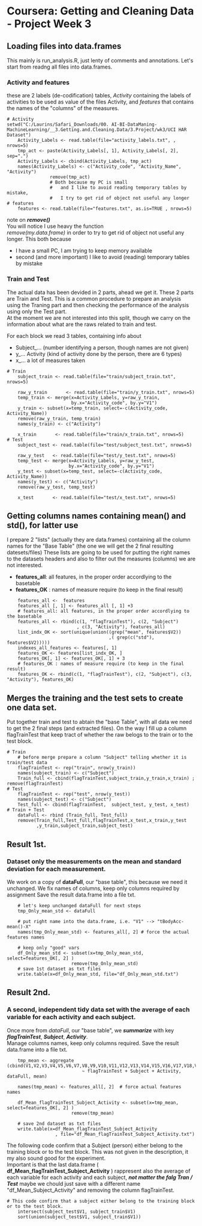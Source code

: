 Coursera: Getting and Cleaning Data - Project Week 3 
=====================================================

## Loading files into data.frames
This mainly is run_analysis.R, just lenty of comments and annotations.
Let's start from readng all files into data.frames.

### Activity and features
these are 2 labels (de-codification) tables, *Activity* containing the labels of activities to be used as value of the files Activity, and *features* that contains the names of the "columns" of the measures.
```{r }
# Activity
setwd("C:/Laurins/Safari_Downloads/00. AI-BI-DataManing-MachineLearning/__3.Getting.and.Cleaning.Data/3.Project/wk3/UCI HAR Dataset")
    Activity_Labels <- read.table(file="activity_labels.txt", , nrows=5)
    tmp_act <- paste(Activity_Labels[, 1], Activity_Labels[, 2], sep=".")
    Activity_Labels <- cbind(Activity_Labels, tmp_act)
    names(Activity_Labels) <- c("Activity_code", "Activity_Name", "Activity")
                remove(tmp_act) 
                # Both because my PC is small 
                #   and I like to avoid reading temporary tables by mistake, 
                #   I try to get rid of object not useful any longer
# features
    features <- read.table(file="features.txt", as.is=TRUE , nrows=5)
```
note on ***remove()***   
You will notice I use heavy the function  
*remove(my.data.frame)*
in order to try to get rid of object not useful any longer. This both because 
* I have a small PC, I am trying to keep memory available
* second (and more important) I like to avoid (reading) temporary tables by mistake  
  
### Train and Test
The actual data has been devided in 2 parts, ahead we get it. These 2 parts are Train and Test. This is a common procedure to prepare an analysis using the Traning part and then checking the performance of the analysis using only the Test part.  
At the moment we are not interested into this split, though we carry on the information about what are the raws related to train and test.

For each block we read 3 tables, containing info about 
* Subject_... (number identifying a person, though names are not given)
* y_... Activity (kind of activity done by the person, there are 6 types)
* x_... a lot of measures taken  

```{r }
# Train
    subject_train <- read.table(file="train/subject_train.txt", nrows=5)

    raw_y_train       <- read.table(file="train/y_train.txt", nrows=5)
    temp_train <- merge(x=Activity_Labels, y=raw_y_train, 
                        by.x="Activity_code", by.y="V1")
    y_train <- subset(x=temp_train, select=-c(Activity_code, Activity_Name))
    remove(raw_y_train, temp_train)
    names(y_train) <- c("Activity")

    x_train       <- read.table(file="train/x_train.txt", nrows=5)     
# Test
    subject_test <- read.table(file="test/subject_test.txt", nrows=5)
    
    raw_y_test   <- read.table(file="test/y_test.txt", nrows=5)
    temp_test <- merge(x=Activity_Labels, y=raw_y_test, 
                       by.x="Activity_code", by.y="V1")
    y_test <- subset(x=temp_test, select=-c(Activity_code, Activity_Name))
    names(y_test) <- c("Activity")
    remove(raw_y_test, temp_test)
    
    x_test       <- read.table(file="test/x_test.txt", nrows=5)      
```

## Getting columns names containing mean() and std(), for latter use
I prepare 2 "lists" (actually they are data.frames) containing all the column names for the "Base Table" (the one we will get the 2 final resulting datesets/files)
These lists are going to be used for putting the right names to the datasets headers and also to filter out the measures (columns) we are not interested.
* **features_all**: all features, in the proper order accordlying to the basetable
* **features_OK** : names of measure require (to keep in the final result)   

```{r}
    features_all <-  features    
    features_all [, 1] <- features_all [, 1] +3
    # features_all: all features, in the proper order accordlying to the basetable
    features_all <- rbind(c(1, "flagTrainTest"), c(2, "Subject")
                          , c(3, "Activity"), features_all)       
    list_indx_OK <- sort(unique(union((grep("mean", features$V2))
                                      ,( grep(c("std"), features$V2)))))
    indexes_all_features <- features[, 1]
    features_OK <- features[list_indx_OK, ]
    features_OK[, 1] <- features_OK[, 1] + 3
    # features_OK : names of measure require (to keep in the final result)
    features_OK <- rbind(c(1, "flagTrainTest"), c(2, "Subject"), c(3, "Activity"), features_OK)
```

## Merges the training and the test sets to create one data set.
Put together train and test to abtain the "base Table", with all data we need to get the 2 final steps (and extracted files).
On the way I fill up a column flagTrainTest that keep tract of whether the raw belogs to the train or to the test block.
```{r }
# Train
    # before merge prepare a column "Subject" telling whether it is train/test data
    flagTrainTest <- rep("train", nrow(y_train))
    names(subject_train) <- c("Subject")
    Train_full <- cbind(flagTrainTest,subject_train,y_train,x_train) ; remove(flagTrainTest)
# Test
    flagTrainTest <- rep("test", nrow(y_test))
    names(subject_test) <- c("Subject")
    Test_full <- cbind(flagTrainTest,  subject_test, y_test, x_test)
# Train + Test
    dataFull <- rbind (Train_full, Test_full)
    remove(Train_full,Test_full,flagTrainTest,x_test,x_train,y_test
           ,y_train,subject_train,subject_test)
```


## Result 1st. 
### Dataset only the measurements on the mean and standard deviation for each measurement.  
We work on a copy of __dataFull__, our "base table", this because we need it unchanged.
We fix names of columns, keep only columns required by assignment
Save the result data.frame into a file txt.
```{r }
    # let's keep unchanged dataFull for next steps
    tmp_Only_mean_std <- dataFull 
    
    # put right name into the data.frame, i.e. "V1" --> "tBodyAcc-mean()-X"
    names(tmp_Only_mean_std) <- features_all[, 2] # force the actual features names
    
    # keep only "good" vars
    df_Only_mean_std <- subset(x=tmp_Only_mean_std, select=features_OK[, 2] )  
                        remove(tmp_Only_mean_std) 
    # save 1st dataset as txt files
    write.table(x=df_Only_mean_std, file="df_Only_mean_std.txt")
```

## Result 2nd. 
### A second, independent tidy data set with the average of each variable for each activity and each subject. 
Once more from _dataFull_, our "base table", we ___summarize___ with key ***flagTrainTest***, ***Subject***, ***Activity***.  
Manage columns names, keep only columns required.
Save the result data.frame into a file txt.

```{r}
    tmp_mean <- aggregate (cbind(V1,V2,V3,V4,V5,V6,V7,V8,V9,V10,V11,V12,V13,V14,V15,V16,V17,V18,V19,V20,V21,V22,V23,V24,V25,V26,V27,V28,V29,V30,V31,V32,V33,V34,V35,V36,V37,V38,V39,V40,V41,V42,V43,V44,V45,V46,V47,V48,V49,V50,V51,V52,V53,V54,V55,V56,V57,V58,V59,V60,V61,V62,V63,V64,V65,V66,V67,V68,V69,V70,V71,V72,V73,V74,V75,V76,V77,V78,V79,V80,V81,V82,V83,V84,V85,V86,V87,V88,V89,V90,V91,V92,V93,V94,V95,V96,V97,V98,V99,V100,V101,V102,V103,V104,V105,V106,V107,V108,V109,V110,V111,V112,V113,V114,V115,V116,V117,V118,V119,V120,V121,V122,V123,V124,V125,V126,V127,V128,V129,V130,V131,V132,V133,V134,V135,V136,V137,V138,V139,V140,V141,V142,V143,V144,V145,V146,V147,V148,V149,V150,V151,V152,V153,V154,V155,V156,V157,V158,V159,V160,V161,V162,V163,V164,V165,V166,V167,V168,V169,V170,V171,V172,V173,V174,V175,V176,V177,V178,V179,V180,V181,V182,V183,V184,V185,V186,V187,V188,V189,V190,V191,V192,V193,V194,V195,V196,V197,V198,V199,V200,V201,V202,V203,V204,V205,V206,V207,V208,V209,V210,V211,V212,V213,V214,V215,V216,V217,V218,V219,V220,V221,V222,V223,V224,V225,V226,V227,V228,V229,V230,V231,V232,V233,V234,V235,V236,V237,V238,V239,V240,V241,V242,V243,V244,V245,V246,V247,V248,V249,V250,V251,V252,V253,V254,V255,V256,V257,V258,V259,V260,V261,V262,V263,V264,V265,V266,V267,V268,V269,V270,V271,V272,V273,V274,V275,V276,V277,V278,V279,V280,V281,V282,V283,V284,V285,V286,V287,V288,V289,V290,V291,V292,V293,V294,V295,V296,V297,V298,V299,V300,V301,V302,V303,V304,V305,V306,V307,V308,V309,V310,V311,V312,V313,V314,V315,V316,V317,V318,V319,V320,V321,V322,V323,V324,V325,V326,V327,V328,V329,V330,V331,V332,V333,V334,V335,V336,V337,V338,V339,V340,V341,V342,V343,V344,V345,V346,V347,V348,V349,V350,V351,V352,V353,V354,V355,V356,V357,V358,V359,V360,V361,V362,V363,V364,V365,V366,V367,V368,V369,V370,V371,V372,V373,V374,V375,V376,V377,V378,V379,V380,V381,V382,V383,V384,V385,V386,V387,V388,V389,V390,V391,V392,V393,V394,V395,V396,V397,V398,V399,V400,V401,V402,V403,V404,V405,V406,V407,V408,V409,V410,V411,V412,V413,V414,V415,V416,V417,V418,V419,V420,V421,V422,V423,V424,V425,V426,V427,V428,V429,V430,V431,V432,V433,V434,V435,V436,V437,V438,V439,V440,V441,V442,V443,V444,V445,V446,V447,V448,V449,V450,V451,V452,V453,V454,V455,V456,V457,V458,V459,V460,V461,V462,V463,V464,V465,V466,V467,V468,V469,V470,V471,V472,V473,V474,V475,V476,V477,V478,V479,V480,V481,V482,V483,V484,V485,V486,V487,V488,V489,V490,V491,V492,V493,V494,V495,V496,V497,V498,V499,V500,V501,V502,V503,V504,V505,V506,V507,V508,V509,V510,V511,V512,V513,V514,V515,V516,V517,V518,V519,V520,V521,V522,V523,V524,V525,V526,V527,V528,V529,V530,V531,V532,V533,V534,V535,V536,V537,V538,V539,V540,V541,V542,V543,V544,V545,V546,V547,V548,V549,V550,V551,V552,V553,V554,V555,V556,V557,V558,V559,V560,V561) 
                            ~ flagTrainTest + Subject + Activity, dataFull, mean)

    names(tmp_mean) <- features_all[, 2]  # force actual features names

    df_Mean_flagTrainTest_Subject_Activity <- subset(x=tmp_mean, select=features_OK[, 2] )  
                        remove(tmp_mean)

    # save 2nd dataset as txt files
    write.table(x=df_Mean_flagTrainTest_Subject_Activity
                  , file="df_Mean_flagTrainTest_Subject_Activity.txt")

```
The following code confirm that a Subject (person) either belong to the training block or to the test block. This was not given in the description, it my also sound good for the experiment.   
Important is that the last data.frame ( __df_Mean_flagTrainTest_Subject_Activity__ ) rappresent also 
the average of each variable for each activity and each subject, ***not matter the falg Tran / Test*** 
maybe we chould just save with a different name "df_Mean_Subject_Activity" and removing the column flagTrainTest.
```{r }
# This code confirm that a subject either belong to the training block or to the test block.
    intersect(subject_test$V1, subject_train$V1)
    sort(union(subject_test$V1, subject_train$V1))
```

